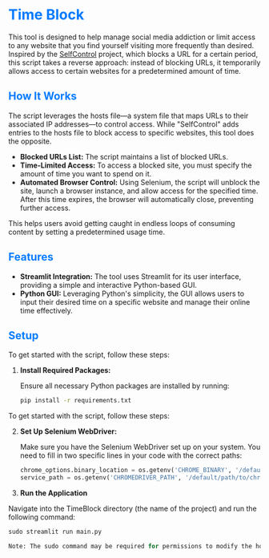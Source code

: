 # <span style="color:#007BFF;">Time Block</span>

This tool is designed to help manage social media addiction or limit access to any website that you find yourself visiting more frequently than desired. Inspired by the [SelfControl](https://selfcontrolapp.com) project, which blocks a URL for a certain period, this script takes a reverse approach: instead of blocking URLs, it temporarily allows access to certain websites for a predetermined amount of time.

## <span style="color:#007BFF;">How It Works</span>

The script leverages the hosts file—a system file that maps URLs to their associated IP addresses—to control access. While "SelfControl" adds entries to the hosts file to block access to specific websites, this tool does the opposite.

- **Blocked URLs List:** The script maintains a list of blocked URLs.
- **Time-Limited Access:** To access a blocked site, you must specify the amount of time you want to spend on it.
- **Automated Browser Control:** Using Selenium, the script will unblock the site, launch a browser instance, and allow access for the specified time. After this time expires, the browser will automatically close, preventing further access.

This helps users avoid getting caught in endless loops of consuming content by setting a predetermined usage time.

## <span style="color:#007BFF;">Features</span>

- **Streamlit Integration:** The tool uses Streamlit for its user interface, providing a simple and interactive Python-based GUI.
- **Python GUI:** Leveraging Python's simplicity, the GUI allows users to input their desired time on a specific website and manage their online time effectively.

## <span style="color:#007BFF;">Setup</span>

To get started with the script, follow these steps:

1. **Install Required Packages:**

   Ensure all necessary Python packages are installed by running:

   ```bash
   pip install -r requirements.txt

To get started with the script, follow these steps:

2. **Set Up Selenium WebDriver:**

   Make sure you have the Selenium WebDriver set up on your system. You need to fill in two specific lines in your code with the correct paths:

   ```python
   chrome_options.binary_location = os.getenv('CHROME_BINARY', '/default/path/to/chrome')
   service_path = os.getenv('CHROMEDRIVER_PATH', '/default/path/to/chromedriver')

3. **Run the Application**

Navigate into the TimeBlock directory (the name of the project) and run the following command:

   ```python
sudo streamlit run main.py

Note: The sudo command may be required for permissions to modify the hosts file, which is essential for the tool's functionality.


